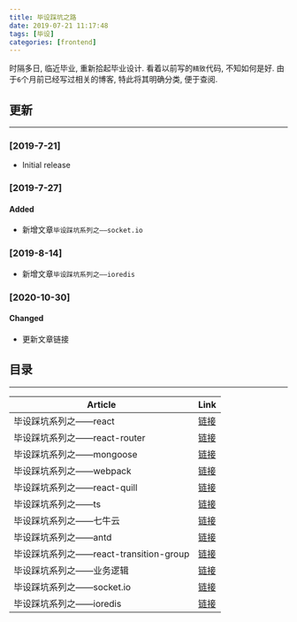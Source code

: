 ```yaml
---
title: 毕设踩坑之路
date: 2019-07-21 11:17:48
tags: [毕设]
categories: [frontend]
---
```


时隔多日, 临近毕业, 重新拾起毕业设计. 看着以前写的`精致`代码, 不知如何是好. 由于`6`个月前已经写过相关的博客, 特此将其明确分类, 便于查阅.


<!-- more -->


## 更新

------

### [2019-7-21]

- Initial release

### [2019-7-27]

#### Added

- 新增文章`毕设踩坑系列之——socket.io`

### [2019-8-14]

- 新增文章`毕设踩坑系列之——ioredis`

### [2020-10-30]

#### Changed

- 更新文章链接

## 目录

------

| Article                                | Link                                                                                                                                                                 |
| -------------------------------------- | -------------------------------------------------------------------------------------------------------------------------------------------------------------------- |
| 毕设踩坑系列之——react                  | [链接](https://yyge.top/blog/2019/07/21/%E6%AF%95%E8%AE%BE%E8%B8%A9%E5%9D%91%E7%B3%BB%E5%88%97%E4%B9%8B%E2%80%94%E2%80%94react/)                                |
| 毕设踩坑系列之——react-router           | [链接](https://yyge.top/blog/2019/07/21/%E6%AF%95%E8%AE%BE%E8%B8%A9%E5%9D%91%E7%B3%BB%E5%88%97%E4%B9%8B%E2%80%94%E2%80%94react-router/)                         |
| 毕设踩坑系列之——mongoose               | [链接](https://yyge.top/blog/2019/07/21/%E6%AF%95%E8%AE%BE%E8%B8%A9%E5%9D%91%E7%B3%BB%E5%88%97%E4%B9%8B%E2%80%94%E2%80%94mongoose/)                             |
| 毕设踩坑系列之——webpack                | [链接](https://yyge.top/blog/2019/07/21/%E6%AF%95%E8%AE%BE%E8%B8%A9%E5%9D%91%E7%B3%BB%E5%88%97%E4%B9%8B%E2%80%94%E2%80%94webpack/)                              |
| 毕设踩坑系列之——react-quill            | [链接](https://yyge.top/blog/2019/07/21/%E6%AF%95%E8%AE%BE%E8%B8%A9%E5%9D%91%E7%B3%BB%E5%88%97%E4%B9%8B%E2%80%94%E2%80%94react-quill/)                          |
| 毕设踩坑系列之——ts                     | [链接](https://yyge.top/blog/2019/07/21/%E6%AF%95%E8%AE%BE%E8%B8%A9%E5%9D%91%E7%B3%BB%E5%88%97%E4%B9%8B%E2%80%94%E2%80%94ts/)                                   |
| 毕设踩坑系列之——七牛云                 | [链接](https://yyge.top/blog/2019/07/21/%E6%AF%95%E8%AE%BE%E8%B8%A9%E5%9D%91%E7%B3%BB%E5%88%97%E4%B9%8B%E2%80%94%E2%80%94%E4%B8%83%E7%89%9B%E4%BA%91/)          |
| 毕设踩坑系列之——antd                   | [链接](https://yyge.top/blog/2019/07/21/%E6%AF%95%E8%AE%BE%E8%B8%A9%E5%9D%91%E7%B3%BB%E5%88%97%E4%B9%8B%E2%80%94%E2%80%94antd/)                                 |
| 毕设踩坑系列之——react-transition-group | [链接](https://yyge.top/blog/2019/07/21/%E6%AF%95%E8%AE%BE%E8%B8%A9%E5%9D%91%E7%B3%BB%E5%88%97%E4%B9%8B%E2%80%94%E2%80%94react-transition-group/)               |
| 毕设踩坑系列之——业务逻辑               | [链接](https://yyge.top/blog/2019/07/21/%E6%AF%95%E8%AE%BE%E8%B8%A9%E5%9D%91%E7%B3%BB%E5%88%97%E4%B9%8B%E2%80%94%E2%80%94%E4%B8%9A%E5%8A%A1%E9%80%BB%E8%BE%91/) |
| 毕设踩坑系列之——socket.io              | [链接](https://yyge.top/blog/2019/07/27/%E6%AF%95%E8%AE%BE%E8%B8%A9%E5%9D%91%E7%B3%BB%E5%88%97%E4%B9%8B%E2%80%94%E2%80%94socket-io/)                            |
| 毕设踩坑系列之——ioredis                | [链接](https://yyge.top/blog/2019/08/14/%E6%AF%95%E8%AE%BE%E8%B8%A9%E5%9D%91%E7%B3%BB%E5%88%97%E4%B9%8B%E2%80%94%E2%80%94ioredis/)                              |